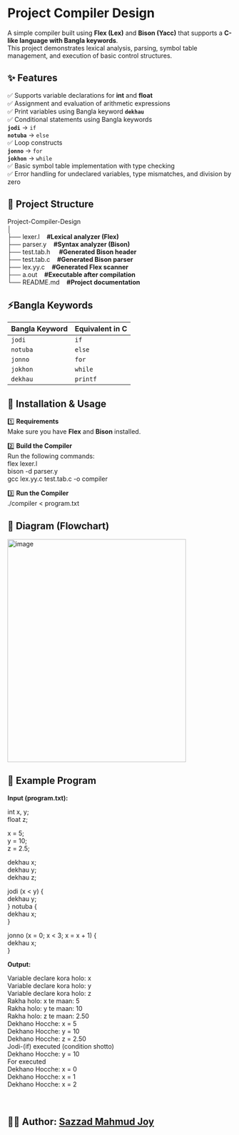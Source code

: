 # Project Compiler Design

A simple compiler built using **Flex (Lex)** and **Bison (Yacc)** that supports a **C-like language with Bangla keywords**.  
This project demonstrates lexical analysis, parsing, symbol table management, and execution of basic control structures.


## ✨ Features

  ✅ Supports variable declarations for **int** and **float**<br>
  ✅ Assignment and evaluation of arithmetic expressions<br>
  ✅ Print variables using Bangla keyword **`dekhau`**<br>
  ✅ Conditional statements using Bangla keywords  <br>
   **`jodi`** → `if`  <br>
    **`notuba`** → `else`  <br>
  ✅ Loop constructs  <br>
   **`jonno`** → `for`  <br>
   **`jokhon`** → `while`  <br>
  ✅ Basic symbol table implementation with type checking  <br>
  ✅ Error handling for undeclared variables, type mismatches, and division by zero  <br>
  

## 📂 Project Structure
Project-Compiler-Design<br>
│<br>
├── lexer.l   &nbsp;&nbsp;&nbsp;**#Lexical analyzer (Flex)**<br>
├── parser.y  &nbsp;&nbsp;&nbsp;**#Syntax analyzer (Bison)**<br>
├── test.tab.h &nbsp;&nbsp;&nbsp; **#Generated Bison header**<br>
├── test.tab.c &nbsp;&nbsp;&nbsp;**#Generated Bison parser**<br>
├── lex.yy.c   &nbsp;&nbsp;&nbsp;**#Generated Flex scanner**<br>
├── a.out      &nbsp;&nbsp;&nbsp;**#Executable after compilation**<br>
└── README.md  &nbsp;&nbsp;&nbsp;**#Project documentation**<br>

## ⚡Bangla Keywords 
| Bangla Keyword | Equivalent in C |
| -------------- | --------------- |
| `jodi`         | `if`            |
| `notuba`       | `else`          |
| `jonno`        | `for`           |
| `jokhon`       | `while`         |
| `dekhau`       | `printf`        |


## 🔧 Installation & Usage
1️⃣ **Requirements**<br>
Make sure you have **Flex** and **Bison** installed.<br>

2️⃣ **Build the Compiler**<br>
Run the following commands:<br>
flex lexer.l<br>
bison -d parser.y<br>
gcc lex.yy.c test.tab.c -o compiler<br>

3️⃣ **Run the Compiler**<br>
./compiler < program.txt<br>


## 🌟 Diagram (Flowchart)<br>
<img width="400" height="500" alt="image" src="https://github.com/user-attachments/assets/c60befd1-7ca0-4d6e-9515-31d30c21f92d" />


## 📜 Example Program

**Input (program.txt):** <br>

   int x, y;<br>
   float z;<br>

   x = 5;<br>
   y = 10;<br>
   z = 2.5;<br>

   dekhau x;<br>
   dekhau y;<br>
   dekhau z;<br>

   jodi (x < y) {<br>
       dekhau y;<br>
   } notuba {<br>
      dekhau x;<br>
   }<br>

   jonno (x = 0; x < 3; x = x + 1) {<br>
         dekhau x;<br>
   }<br>



**Output:**<br>

Variable declare kora holo: x<br>
Variable declare kora holo: y<br>
Variable declare kora holo: z<br>
Rakha holo: x te maan: 5<br>
Rakha holo: y te maan: 10<br>
Rakha holo: z te maan: 2.50<br>
Dekhano Hocche: x = 5<br>
Dekhano Hocche: y = 10<br>
Dekhano Hocche: z = 2.50<br>
Jodi-(if) executed (condition shotto)<br>
Dekhano Hocche: y = 10<br>
For executed<br>
Dekhano Hocche: x = 0<br>
Dekhano Hocche: x = 1<br>
Dekhano Hocche: x = 2<br>
<br>
<br>

## 👨‍💻 Author: [Sazzad Mahmud Joy](https://github.com/smjoy222)

